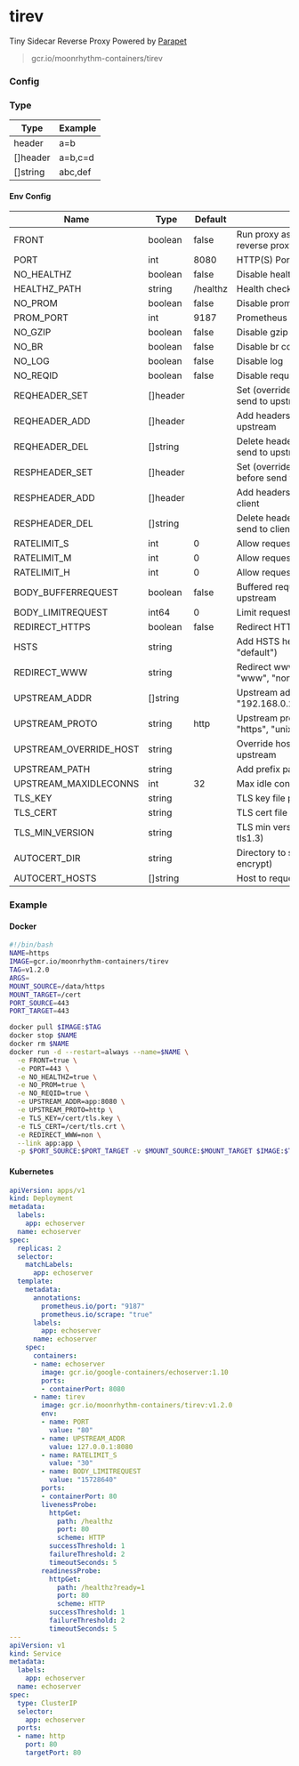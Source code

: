# tirev

Tiny Sidecar Reverse Proxy Powered by [Parapet](https://github.com/moonrhythm/parapet)

> gcr.io/moonrhythm-containers/tirev

### Config

### Type

| Type | Example |
|---|---|
| header | a=b |
| []header | a=b,c=d |
| []string | abc,def |

#### Env Config

| Name | Type | Default | Description |
|---|---|---|---|
| FRONT | boolean | false | Run proxy as frontend without another reverse proxy in front |
| PORT | int | 8080 | HTTP(S) Port |
| NO_HEALTHZ | boolean | false | Disable health check path |
| HEALTHZ_PATH | string | /healthz | Health check path |
| NO_PROM | boolean | false | Disable prometheus endpoint |
| PROM_PORT | int | 9187 | Prometheus endpoint port |
| NO_GZIP | boolean | false | Disable gzip compression |
| NO_BR | boolean | false | Disable br compression |
| NO_LOG | boolean | false | Disable log |
| NO_REQID | boolean | false | Disable request id |
| REQHEADER_SET | []header | | Set (override) headers to request before send to upstream |
| REQHEADER_ADD | []header | | Add headers to request before send to upstream |
| REQHEADER_DEL | []string | | Delete headers from request before send to upstream |
| RESPHEADER_SET | []header | | Set (override) headers to response before send to client |
| RESPHEADER_ADD | []header | | Add headers to response before send to client |
| RESPHEADER_DEL | []string | | Delete headers from response before send to client |
| RATELIMIT_S | int | 0 | Allow requests per second per client ip |
| RATELIMIT_M | int | 0 | Allow requests per minute per client ip |
| RATELIMIT_H | int | 0 | Allow requests per hour per client ip |
| BODY_BUFFERREQUEST | boolean | false | Buffered request body before send to upstream |
| BODY_LIMITREQUEST | int64 | 0 | Limit request body (bytes) |
| REDIRECT_HTTPS | boolean | false | Redirect HTTP request to HTTPS |
| HSTS | string | | Add HSTS header ("", "preload", "default") |
| REDIRECT_WWW | string | | Redirect www/non-www config ("", "www", "non") |
| UPSTREAM_ADDR | []string | | Upstream addresses (ex. "192.168.0.2:8080,192.168.0.3:8080") |
| UPSTREAM_PROTO | string | http | Upstream protocol ("http", "h2c", "https", "unix") |
| UPSTREAM_OVERRIDE_HOST | string | | Override host header before send to upstream |
| UPSTREAM_PATH | string | | Add prefix path to request |
| UPSTREAM_MAXIDLECONNS | int | 32 | Max idle connections to upstream |
| TLS_KEY | string | | TLS key file path |
| TLS_CERT | string | | TLS cert file path |
| TLS_MIN_VERSION | string | | TLS min version (tls1.0, tls1.1, tls1.2, tls1.3) |
| AUTOCERT_DIR | string | | Directory to store certificate (lets encrypt) |
| AUTOCERT_HOSTS | []string | | Host to request certificate (lets encrypt) |

### Example

#### Docker

```sh
#!/bin/bash
NAME=https
IMAGE=gcr.io/moonrhythm-containers/tirev
TAG=v1.2.0
ARGS=
MOUNT_SOURCE=/data/https
MOUNT_TARGET=/cert
PORT_SOURCE=443
PORT_TARGET=443

docker pull $IMAGE:$TAG
docker stop $NAME
docker rm $NAME
docker run -d --restart=always --name=$NAME \
  -e FRONT=true \
  -e PORT=443 \
  -e NO_HEALTHZ=true \
  -e NO_PROM=true \
  -e NO_REQID=true \
  -e UPSTREAM_ADDR=app:8080 \
  -e UPSTREAM_PROTO=http \
  -e TLS_KEY=/cert/tls.key \
  -e TLS_CERT=/cert/tls.crt \
  -e REDIRECT_WWW=non \
  --link app:app \
  -p $PORT_SOURCE:$PORT_TARGET -v $MOUNT_SOURCE:$MOUNT_TARGET $IMAGE:$TAG $ARGS
```

#### Kubernetes

```yaml
apiVersion: apps/v1
kind: Deployment
metadata:
  labels:
    app: echoserver
  name: echoserver
spec:
  replicas: 2
  selector:
    matchLabels:
      app: echoserver
  template:
    metadata:
      annotations:
        prometheus.io/port: "9187"
        prometheus.io/scrape: "true"
      labels:
        app: echoserver
      name: echoserver
    spec:
      containers:
      - name: echoserver
        image: gcr.io/google-containers/echoserver:1.10
        ports:
        - containerPort: 8080
      - name: tirev
        image: gcr.io/moonrhythm-containers/tirev:v1.2.0
        env:
        - name: PORT
          value: "80"
        - name: UPSTREAM_ADDR
          value: 127.0.0.1:8080
        - name: RATELIMIT_S
          value: "30"
        - name: BODY_LIMITREQUEST
          value: "15728640"
        ports:
        - containerPort: 80
        livenessProbe:
          httpGet:
            path: /healthz
            port: 80
            scheme: HTTP
          successThreshold: 1
          failureThreshold: 2
          timeoutSeconds: 5
        readinessProbe:
          httpGet:
            path: /healthz?ready=1
            port: 80
            scheme: HTTP
          successThreshold: 1
          failureThreshold: 2
          timeoutSeconds: 5
---
apiVersion: v1
kind: Service
metadata:
  labels:
    app: echoserver
  name: echoserver
spec:
  type: ClusterIP
  selector:
    app: echoserver
  ports:
  - name: http
    port: 80
    targetPort: 80
```
